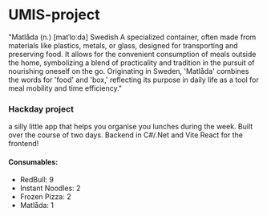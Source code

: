 # UMIS-project

"Matlåda (n.) [matˈloːda] Swedish A specialized container, often made from materials like plastics, metals, or glass, designed for transporting and preserving food. It allows for the convenient consumption of meals outside the home, symbolizing a blend of practicality and tradition in the pursuit of nourishing oneself on the go. Originating in Sweden, 'Matlåda' combines the words for 'food' and 'box,' reflecting its purpose in daily life as a tool for meal mobility and time efficiency." ​

### Hackday project 

a silly little app that helps you organise you lunches during the week. Built over the course of two days. Backend in C#/.Net and Vite React for the frontend! 



#### Consumables:
 - RedBull: 9
 - Instant Noodles: 2
 - Frozen Pizza: 2
 - Matlåda: 1
